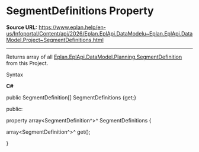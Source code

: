 # SegmentDefinitions Property

**Source URL:** https://www.eplan.help/en-us/Infoportal/Content/api/2026/Eplan.EplApi.DataModelu~Eplan.EplApi.DataModel.Project~SegmentDefinitions.html

---

Returns array of all [Eplan.EplApi.DataModel.Planning.SegmentDefinition](Eplan.EplApi.DataModelu~Eplan.EplApi.DataModel.Planning.SegmentDefinition.html) from this Project.

Syntax

**C#**



public SegmentDefinition[] SegmentDefinitions {get;}

public:

property array<SegmentDefinition^>^ SegmentDefinitions {

   array<SegmentDefinition^>^ get();

}

